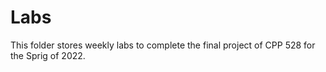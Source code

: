# Labs
This folder stores weekly labs to complete the final project of CPP 528 for the Sprig of 2022.
